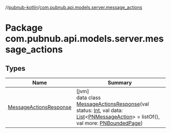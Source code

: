 //[pubnub-kotlin](../../index.md)/[com.pubnub.api.models.server.message_actions](index.md)

# Package com.pubnub.api.models.server.message_actions

## Types

| Name | Summary |
|---|---|
| [MessageActionsResponse](-message-actions-response/index.md) | [jvm]<br>data class [MessageActionsResponse](-message-actions-response/index.md)(val status: [Int](https://kotlinlang.org/api/latest/jvm/stdlib/kotlin/-int/index.html), val data: [List](https://kotlinlang.org/api/latest/jvm/stdlib/kotlin.collections/-list/index.html)&lt;[PNMessageAction](../com.pubnub.api.models.consumer.message_actions/-p-n-message-action/index.md)&gt; = listOf(), val more: [PNBoundedPage](../com.pubnub.api.models.consumer/-p-n-bounded-page/index.md)) |
